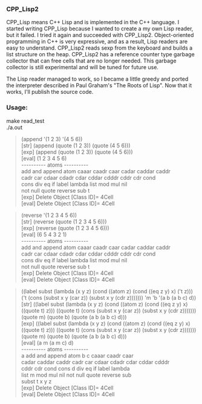 ### CPP_Lisp2

CPP_Lisp means C++ Lisp and is implemented in the C++ language.
I started writing CPP_Lisp because I wanted to create a my own Lisp reader, but it failed.
I tried it again and succeeded with CPP_Lisp2.
Object-oriented programming in C++ is very expressive, and as a result, Lisp readers are easy to understand.
CPP_Lisp2 reads sexp from the keyboard and builds a list structure on the heap.
CPP_Lisp2 has a reference counter type garbage collector that can free cells that are no longer needed.
This garbage collector is still experimental and will be tuned for future use.

The Lisp reader managed to work, so I became a little greedy and ported the interpreter described in Paul Graham's "The Roots of Lisp".
Now that it works, I'll publish the source code.

### Usage:
make read_test  
./a.out  

> (append '(1 2 3) '(4 5 6))  
[str] (append (quote (1 2 3)) (quote (4 5 6)))  
[exp] (append (quote (1 2 3)) (quote (4 5 6)))  
[eval] (1 2 3 4 5 6)  
 ---------- atoms ----------  
add and append atom caaar caadr caar cadar caddar caddr  
cadr car cdaar cdadr cdar cddar cdddr cddr cdr cond  
cons div eq if label lambda list mod mul nil  
not null quote reverse sub t  
[exp] Delete Object [Class ID]= 4Cell  
[eval] Delete Object [Class ID]= 4Cell  

> (reverse '(1 2 3 4 5 6))  
[str] (reverse (quote (1 2 3 4 5 6)))  
[exp] (reverse (quote (1 2 3 4 5 6)))  
[eval] (6 5 4 3 2 1)  
 ---------- atoms ----------  
add and append atom caaar caadr caar cadar caddar caddr  
cadr car cdaar cdadr cdar cddar cdddr cddr cdr cond  
cons div eq if label lambda list mod mul nil  
not null quote reverse sub t  
[exp] Delete Object [Class ID]= 4Cell  
[eval] Delete Object [Class ID]= 4Cell  

> ((label subst (lambda (x y z) (cond ((atom z) (cond ((eq z y) x) ('t z))) ('t (cons (subst x y (car z)) (subst x y (cdr z))))))) 'm 'b '(a b (a b c) d))  
[str] ((label subst (lambda (x y z) (cond ((atom z) (cond ((eq z y) x) ((quote t) z))) ((quote t) (cons (subst x y (car z)) (subst x y (cdr z))))))) (quote m) (quote b) (quote (a b (a b c) d)))  
[exp] ((label subst (lambda (x y z) (cond ((atom z) (cond ((eq z y) x) ((quote t) z))) ((quote t) (cons (subst x y (car z)) (subst x y (cdr z))))))) (quote m) (quote b) (quote (a b (a b c) d)))  
[eval] (a m (a m c) d)  
 ---------- atoms ----------  
a add and append atom b c caaar caadr caar  
cadar caddar caddr cadr car cdaar cdadr cdar cddar cdddr  
cddr cdr cond cons d div eq if label lambda  
list m mod mul nil not null quote reverse sub  
subst t x y z  
[exp] Delete Object [Class ID]= 4Cell  
[eval] Delete Object [Class ID]= 4Cell  
